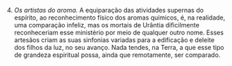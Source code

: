 ﻿4. <em>Os artistas do aroma.</em> A equiparação das atividades supernas do espírito, ao reconhecimento físico dos aromas químicos, é, na realidade, uma comparação infeliz, mas os mortais de Urântia dificilmente reconheceriam esse ministério por meio de qualquer outro nome. Esses artesãos criam as suas sinfonias variadas para a edificação e deleite dos filhos da luz, no seu avanço. Nada tendes, na Terra, a que esse tipo de grandeza espiritual possa, ainda que remotamente, ser comparado.